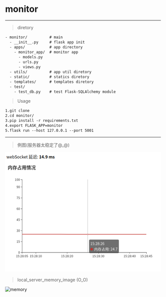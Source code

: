 # monitor
---
> diretory

```
- monitor/          # main
  - __init__.py     # flask app init
  - apps/           # app directory
    - monitor_app/  # monitor app
      - models.py
      - urls.py
      - views.py
  - utils/          # app util diretory
  - static/         # statics diretory
  - templates/      # templates diretory
  - test/
    - test_db.py    # test Flask-SQLAlchemy module
```

>Usage

```
1.git clone
2.cd monitor/
3.pip install -r requirements.txt
4.export FLASK_APP=monitor
5.flask run --host 127.0.0.1 --port 5001
```
---

> 例图(服务器太稳定了@_@)

![memory](/monitor/statics/memory.png)
> local_server_memory_image (O_O)

![memory](/monitor/statics/local_pc_memory)

